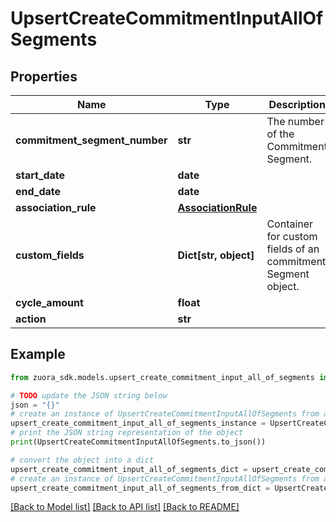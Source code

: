 # UpsertCreateCommitmentInputAllOfSegments


## Properties

Name | Type | Description | Notes
------------ | ------------- | ------------- | -------------
**commitment_segment_number** | **str** | The number of the Commitment Segment. | [optional] 
**start_date** | **date** |  | 
**end_date** | **date** |  | 
**association_rule** | [**AssociationRule**](AssociationRule.md) |  | [optional] 
**custom_fields** | **Dict[str, object]** | Container for custom fields of an commitment Segment object. | [optional] 
**cycle_amount** | **float** |  | 
**action** | **str** |  | [optional] 

## Example

```python
from zuora_sdk.models.upsert_create_commitment_input_all_of_segments import UpsertCreateCommitmentInputAllOfSegments

# TODO update the JSON string below
json = "{}"
# create an instance of UpsertCreateCommitmentInputAllOfSegments from a JSON string
upsert_create_commitment_input_all_of_segments_instance = UpsertCreateCommitmentInputAllOfSegments.from_json(json)
# print the JSON string representation of the object
print(UpsertCreateCommitmentInputAllOfSegments.to_json())

# convert the object into a dict
upsert_create_commitment_input_all_of_segments_dict = upsert_create_commitment_input_all_of_segments_instance.to_dict()
# create an instance of UpsertCreateCommitmentInputAllOfSegments from a dict
upsert_create_commitment_input_all_of_segments_from_dict = UpsertCreateCommitmentInputAllOfSegments.from_dict(upsert_create_commitment_input_all_of_segments_dict)
```
[[Back to Model list]](../README.md#documentation-for-models) [[Back to API list]](../README.md#documentation-for-api-endpoints) [[Back to README]](../README.md)


